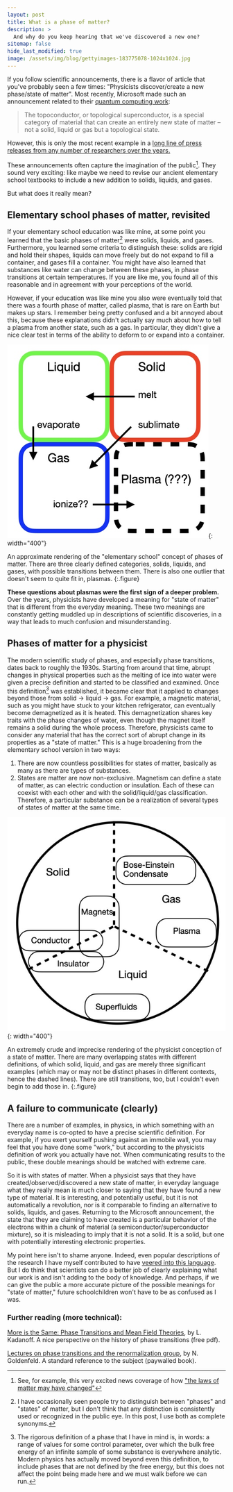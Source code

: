 ```yaml
---
layout: post
title: What is a phase of matter?
description: >
  And why do you keep hearing that we've discovered a new one?
sitemap: false
hide_last_modified: true
image: /assets/img/blog/gettyimages-183775078-1024x1024.jpg
---
```


If you follow scientific announcements, there is a flavor of article that you've probably seen a few times: "Physicists discover/create a new phase/state of matter". Most recently, Microsoft made such an announcement related to their [quantum computing work](https://news.microsoft.com/source/features/ai/microsofts-majorana-1-chip-carves-new-path-for-quantum-computing/?ocid=FY25_soc_omc_br_x_QuantumMajorana):

> The topoconductor, or topological superconductor, is a special category of material that can create an entirely new state of matter – not a solid, liquid or gas but a topological state.

However, this is only the most recent example in a [long line of press releases from any number of researchers over the years.](https://www.sciencealert.com/search?q=state+of+matter)

These announcements often capture the imagination of the public[^1]. They sound very exciting: like maybe we need to revise our ancient elementary school textbooks to include a new addition to solids, liquids, and gases.

But what does it really mean?

## Elementary school phases of matter, revisited

If your elementary school education was like mine, at some point you learned that the basic phases of matter[^2] were solids, liquids, and gases. Furthermore, you learned some criteria to distinguish these: solids are rigid and hold their shapes, liquids can move freely but do not expand to fill a container, and gases fill a container. You might have also learned that substances like water can change between these phases, in phase transitions at certain temperatures. If you are like me, you found all of this reasonable and in agreement with your perceptions of the world.

However, if your education was like mine you also were eventually told that there was a fourth phase of matter, called plasma, that is rare on Earth but makes up stars. I remember being pretty confused and a bit annoyed about this, because these explanations didn't actually say much about how to tell a plasma from another state, such as a gas. In particular, they didn't give a nice clear test in terms of the ability to deform to or expand into a container.

![Full-width image](/assets/img/blog/phases1.jpeg){: width="400"}

An approximate rendering of the "elementary school" concept of phases of matter. There are three clearly defined categories, solids, liquids, and gases, with possible transitions between them. There is also one outlier that doesn't seem to quite fit in, plasmas.
{:.figure}

**These questions about plasmas were the first sign of a deeper problem.** Over the years, physicists have developed a meaning for "state of matter" that is different from the everyday meaning. These two meanings are constantly getting muddled up in descriptions of scientific discoveries, in a way that leads to much confusion and misunderstanding.

## Phases of matter for a physicist

The modern scientific study of phases, and especially phase transitions, dates back to roughly the 1930s. Starting from around that time, abrupt changes in physical properties such as the melting of ice into water were given a precise definition and started to be classified and examined. Once this definition[^3] was established, it became clear that it applied to changes beyond those from solid -> liquid -> gas. For example, a magnetic material, such as you might have stuck to your kitchen refrigerator, can eventually become demagnetized as it is heated. This demagnetization shares key traits with the phase changes of water, even though the magnet itself remains a solid during the whole process. Therefore, physicists came to consider any material that has the correct sort of abrupt change in its properties as a "state of matter." This is a huge broadening from the elementary school version in two ways:

1. There are now countless possibilities for states of matter, basically as many as there are types of substances.
2. States are matter are now non-exclusive. Magnetism can define a state of matter, as can electric conduction or insulation. Each of these can coexist with each other and with the solid/liquid/gas classification. Therefore, a particular substance can be a realization of several types of states of matter at the same time.

![Full-width image](/assets/img/blog/phases2.jpeg){: width="400"}


An extremely crude and imprecise rendering of the physicist conception of a state of matter. There are many overlapping states with different definitions, of which solid, liquid, and gas are merely three significant examples (which may or may not be distinct phases in different contexts, hence the dashed lines). There are still transitions, too, but I couldn't even begin to add those in.
{:.figure}

## A failure to communicate (clearly)

There are a number of examples, in physics, in which something with an everyday name is co-opted to have a precise scientific definition. For example, if you exert yourself pushing against an immobile wall, you may feel that you have done some "work," but according to the physicists definition of work you actually have not. When communicating results to the public, these double meanings should be watched with extreme care.

So it is with states of matter. When a physicist says that they have created/observed/discovered a new state of matter, in everyday language what they really mean is much closer to saying that they have found a new type of material. It is interesting, and potentially useful, but it is not automatically a revolution, nor is it comparable to finding an alternative to solids, liquids, and gases. Returning to the Microsoft announcement, the state that they are claiming to have created is a particular behavior of the electrons within a chunk of material (a semiconductor/superconductor mixture), so it is misleading to imply that it is not a solid. It is a solid, but one with potentially interesting electronic properties.

My point here isn't to shame anyone. Indeed, even popular descriptions of the research I have myself contributed to have [veered into this language](https://phys.org/news/2021-06-prethermal-discrete-crystal.html). But I do think that scientists can do a better job of clearly explaining what our work is and isn't adding to the body of knowledge. And perhaps, if we can give the public a more accurate picture of the possible meanings for "state of matter," future schoolchildren won't have to be as confused as I was.

[^1]: See, for example, this very excited news coverage of how ["the laws of matter may have changed"](https://www.youtube.com/watch?v=KN3PL7LsuRY)

[^2]: I have occasionally seen people try to distinguish between "phases" and "states" of matter, but I don't think that any distinction is consistently used or recognized in the public eye. In this post, I use both as complete synonyms.

[^3]: The rigorous definition of a phase that I have in mind is, in words: a range of values for some control parameter, over which the bulk free energy of an infinite sample of some substance is everywhere analytic. Modern physics has actually moved beyond even this definition, to include phases that are not defined by the free energy, but this does not affect the point being made here and we must walk before we can run.

### Further reading (more technical):

[More is the Same: Phase Transitions and Mean Field Theories](https://arxiv.org/pdf/0906.0653), by L. Kadanoff. A nice perspective on the history of phase transitions (free pdf).


[Lectures on phase transitions and the renormalization group](https://www.taylorfrancis.com/books/mono/10.1201/9780429493492/lectures-phase-transitions-renormalization-group-nigel-goldenfeld), by N. Goldenfeld. A standard reference to the subject (paywalled book).